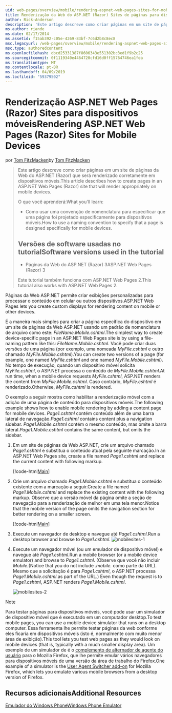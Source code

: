 ```yaml
---
uid: web-pages/overview/mobile/rendering-aspnet-web-pages-sites-for-mobile-devices
title: Renderização da Web do ASP.NET (Razor) Sites de páginas para dispositivos móveis | Microsoft Docs
author: Rick-Anderson
description: 'Este artigo descreve como criar páginas em um site de páginas da Web do ASP.NET (Razor) que será renderizado corretamente em dispositivos móveis. O que você aprenderá: Como você...'
ms.author: riande
ms.date: 02/17/2014
ms.assetid: f15ab392-c05e-4269-83bf-7c6d2b8c8ec8
msc.legacyurl: /web-pages/overview/mobile/rendering-aspnet-web-pages-sites-for-mobile-devices
msc.type: authoredcontent
ms.openlocfilehash: dbcd25331387f8606343e551302bc3ed1f9b2c25
ms.sourcegitcommit: 0f1119340e4464720cfd16d0ff15764746ea1fea
ms.translationtype: MT
ms.contentlocale: pt-BR
ms.lasthandoff: 04/09/2019
ms.locfileid: "59379502"
---
```

# <a name="rendering-aspnet-web-pages-razor-sites-for-mobile-devices"></a><span data-ttu-id="e5bc0-104">Renderização ASP.NET Web Pages (Razor) Sites para dispositivos móveis</span><span class="sxs-lookup"><span data-stu-id="e5bc0-104">Rendering ASP.NET Web Pages (Razor) Sites for Mobile Devices</span></span>

<span data-ttu-id="e5bc0-105">por [Tom FitzMacken](https://github.com/tfitzmac)</span><span class="sxs-lookup"><span data-stu-id="e5bc0-105">by [Tom FitzMacken](https://github.com/tfitzmac)</span></span>

> <span data-ttu-id="e5bc0-106">Este artigo descreve como criar páginas em um site de páginas da Web do ASP.NET (Razor) que será renderizado corretamente em dispositivos móveis.</span><span class="sxs-lookup"><span data-stu-id="e5bc0-106">This article describes how to create pages in an ASP.NET Web Pages (Razor) site that will render appropriately on mobile devices.</span></span>
> 
> <span data-ttu-id="e5bc0-107">O que você aprenderá:</span><span class="sxs-lookup"><span data-stu-id="e5bc0-107">What you'll learn:</span></span>
> 
> - <span data-ttu-id="e5bc0-108">Como usar uma convenção de nomenclatura para especificar que uma página foi projetado especificamente para dispositivos móveis.</span><span class="sxs-lookup"><span data-stu-id="e5bc0-108">How to use a naming convention to specify that a page is designed specifically for mobile devices.</span></span>
>   
> 
> ## <a name="software-versions-used-in-the-tutorial"></a><span data-ttu-id="e5bc0-109">Versões de software usadas no tutorial</span><span class="sxs-lookup"><span data-stu-id="e5bc0-109">Software versions used in the tutorial</span></span>
> 
> 
> - <span data-ttu-id="e5bc0-110">Páginas da Web do ASP.NET (Razor) 3</span><span class="sxs-lookup"><span data-stu-id="e5bc0-110">ASP.NET Web Pages (Razor) 3</span></span>
>   
> 
> <span data-ttu-id="e5bc0-111">Este tutorial também funciona com ASP.NET Web Pages 2.</span><span class="sxs-lookup"><span data-stu-id="e5bc0-111">This tutorial also works with ASP.NET Web Pages 2.</span></span>


<span data-ttu-id="e5bc0-112">Páginas da Web ASP.NET permite criar exibições personalizadas para processar o conteúdo em celular ou outros dispositivos.</span><span class="sxs-lookup"><span data-stu-id="e5bc0-112">ASP.NET Web Pages lets you create custom displays for rendering content on mobile or other devices.</span></span>

<span data-ttu-id="e5bc0-113">É a maneira mais simples para criar a página específica do dispositivo em um site de páginas da Web ASP.NET usando um padrão de nomenclatura de arquivo como este: *FileName.Mobile.cshtml*.</span><span class="sxs-lookup"><span data-stu-id="e5bc0-113">The simplest way to create device-specific page in an ASP.NET Web Pages site is by using a file-naming pattern like this: *FileName.Mobile.cshtml*.</span></span> <span data-ttu-id="e5bc0-114">Você pode criar duas versões de uma página (por exemplo, uma nomeada *MyFile.cshtml* e outro chamado *MyFile.Mobile.cshtml*).</span><span class="sxs-lookup"><span data-stu-id="e5bc0-114">You can create two versions of a page (for example, one named *MyFile.cshtml* and one named *MyFile.Mobile.cshtml*).</span></span> <span data-ttu-id="e5bc0-115">No tempo de execução, quando um dispositivo móvel solicita *MyFile.cshtml*, o ASP.NET processa o conteúdo de *MyFile.Mobile.cshtml*.</span><span class="sxs-lookup"><span data-stu-id="e5bc0-115">At run time, when a mobile device requests *MyFile.cshtml*, ASP.NET renders the content from *MyFile.Mobile.cshtml*.</span></span> <span data-ttu-id="e5bc0-116">Caso contrário, *MyFile.cshtml* é renderizado.</span><span class="sxs-lookup"><span data-stu-id="e5bc0-116">Otherwise, *MyFile.cshtml* is rendered.</span></span>

<span data-ttu-id="e5bc0-117">O exemplo a seguir mostra como habilitar a renderização móvel com a adição de uma página de conteúdo para dispositivos móveis.</span><span class="sxs-lookup"><span data-stu-id="e5bc0-117">The following example shows how to enable mobile rendering by adding a content page for mobile devices.</span></span> <span data-ttu-id="e5bc0-118">*Page1.cshtml* contém conteúdo além de uma barra lateral de navegação.</span><span class="sxs-lookup"><span data-stu-id="e5bc0-118">*Page1.cshtml* contains content plus a navigation sidebar.</span></span> <span data-ttu-id="e5bc0-119">*Page1.Mobile.cshtml* contém o mesmo conteúdo, mas omite a barra lateral.</span><span class="sxs-lookup"><span data-stu-id="e5bc0-119">*Page1.Mobile.cshtml* contains the same content, but omits the sidebar.</span></span>

1. <span data-ttu-id="e5bc0-120">Em um site de páginas da Web ASP.NET, crie um arquivo chamado *Page1.cshtml* e substitua o conteúdo atual pela seguinte marcação.</span><span class="sxs-lookup"><span data-stu-id="e5bc0-120">In an ASP.NET Web Pages site, create a file named *Page1.cshtml* and replace the current content with following markup.</span></span>

    [!code-html[Main](rendering-aspnet-web-pages-sites-for-mobile-devices/samples/sample1.html)]
2. <span data-ttu-id="e5bc0-121">Crie um arquivo chamado *Page1.Mobile.cshtml* e substitua o conteúdo existente com a marcação a seguir.</span><span class="sxs-lookup"><span data-stu-id="e5bc0-121">Create a file named *Page1.Mobile.cshtml* and replace the existing content with the following markup.</span></span> <span data-ttu-id="e5bc0-122">Observe que a versão móvel da página omite a seção de navegação para a renderização de melhor em uma tela menor.</span><span class="sxs-lookup"><span data-stu-id="e5bc0-122">Notice that the mobile version of the page omits the navigation section for better rendering on a smaller screen.</span></span>

    [!code-html[Main](rendering-aspnet-web-pages-sites-for-mobile-devices/samples/sample2.html)]
3. <span data-ttu-id="e5bc0-123">Execute um navegador de desktop e navegue até *Page1.cshtml*.</span><span class="sxs-lookup"><span data-stu-id="e5bc0-123">Run a desktop browser and browse to *Page1.cshtml*.</span></span> ![mobilesites-1](rendering-aspnet-web-pages-sites-for-mobile-devices/_static/image1.png)
4. <span data-ttu-id="e5bc0-125">Execute um navegador móvel (ou um emulador de dispositivo móvel) e navegue até *Page1.cshtml*.</span><span class="sxs-lookup"><span data-stu-id="e5bc0-125">Run a mobile browser (or a mobile device emulator) and browse to *Page1.cshtml*.</span></span> <span data-ttu-id="e5bc0-126">(Observe que você não incluir *Mobile.*</span><span class="sxs-lookup"><span data-stu-id="e5bc0-126">(Notice that you do not include *.mobile.*</span></span> <span data-ttu-id="e5bc0-127">como parte da URL). Mesmo que a solicitação é para *Page1.cshtml*, o ASP.NET processa *Page1.Mobile.cshtml*.</span><span class="sxs-lookup"><span data-stu-id="e5bc0-127">as part of the URL.) Even though the request is to *Page1.cshtml*, ASP.NET renders *Page1.Mobile.cshtml*.</span></span>

    ![mobilesites-2](rendering-aspnet-web-pages-sites-for-mobile-devices/_static/image2.png)

> [!NOTE]
> <span data-ttu-id="e5bc0-129">Para testar páginas para dispositivos móveis, você pode usar um simulador de dispositivo móvel que é executado em um computador desktop.</span><span class="sxs-lookup"><span data-stu-id="e5bc0-129">To test mobile pages, you can use a mobile device simulator that runs on a desktop computer.</span></span> <span data-ttu-id="e5bc0-130">Essa ferramenta lhe permite testar páginas da web conforme eles ficaria em dispositivos móveis (isto é, normalmente com muito menor área de exibição).</span><span class="sxs-lookup"><span data-stu-id="e5bc0-130">This tool lets you test web pages as they would look on mobile devices (that is, typically with a much smaller display area).</span></span> <span data-ttu-id="e5bc0-131">Um exemplo de um simulador de é o [complemento de alternador de agente do usuário](http://addons.mozilla.org/firefox/addon/user-agent-switcher/) para o Mozilla Firefox, que lhe permite emular vários navegadores para dispositivos móveis de uma versão da área de trabalho do Firefox.</span><span class="sxs-lookup"><span data-stu-id="e5bc0-131">One example of a simulator is the [User Agent Switcher add-on](http://addons.mozilla.org/firefox/addon/user-agent-switcher/) for Mozilla Firefox, which lets you emulate various mobile browsers from a desktop version of Firefox.</span></span>


<a id="Additional_Resources"></a>
## <a name="additional-resources"></a><span data-ttu-id="e5bc0-132">Recursos adicionais</span><span class="sxs-lookup"><span data-stu-id="e5bc0-132">Additional Resources</span></span>


[<span data-ttu-id="e5bc0-133">Emulador do Windows Phone</span><span class="sxs-lookup"><span data-stu-id="e5bc0-133">Windows Phone Emulator</span></span>](https://msdn.microsoft.com/library/ff402563(v=VS.92).aspx)
